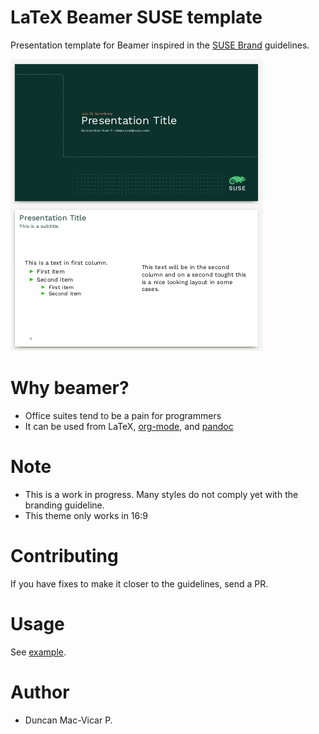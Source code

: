 
# LaTeX Beamer SUSE template

Presentation template for Beamer inspired in the [SUSE Brand](https://brand.suse.com/) guidelines.

![Screenshot](beamer.png)

# Why beamer?

* Office suites tend to be a pain for programmers
* It can be used from LaTeX, [org-mode](https://orgmode.org/), and [pandoc](https://pandoc.org/)

# Note

* This is a work in progress. Many styles do not comply yet with the branding guideline.
* This theme only works in 16:9

# Contributing

If you have fixes to make it closer to the guidelines, send a PR.

# Usage

See [example](suse-example.tex).

# Author

* Duncan Mac-Vicar P.
